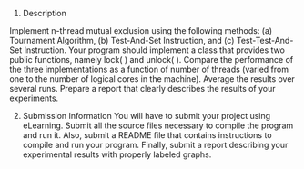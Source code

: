 1) Description

Implement n-thread mutual exclusion using the following methods: (a) Tournament Algorithm,
(b) Test-And-Set Instruction, and (c) Test-Test-And-Set Instruction. Your program should implement
a class that provides two public functions, namely lock( ) and unlock( ).
Compare the performance of the three implementations as a function of number of threads
(varied from one to the number of logical cores in the machine). Average the results over several
runs. Prepare a report that clearly describes the results of your experiments.

2) Submission Information
You will have to submit your project using eLearning. Submit all the source files necessary to
compile the program and run it. Also, submit a README file that contains instructions to compile
and run your program. Finally, submit a report describing your experimental results with properly
labeled graphs.
